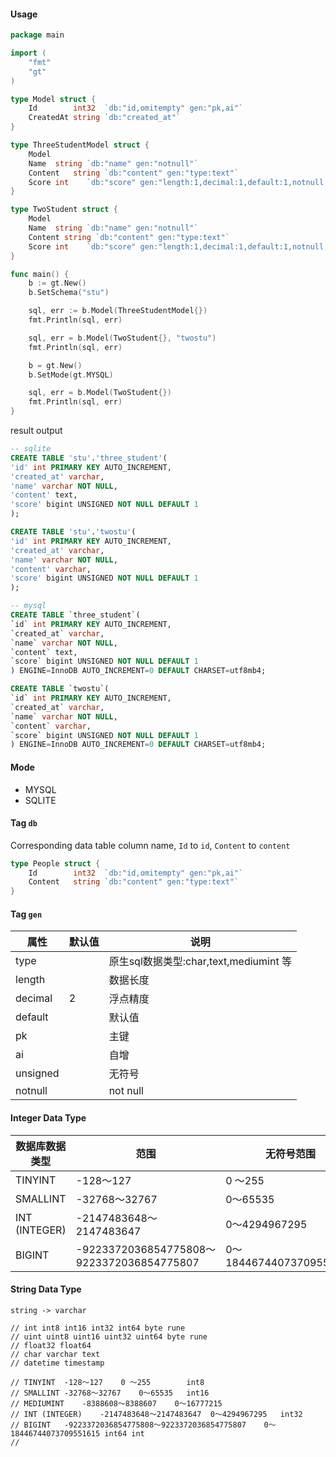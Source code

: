 #### Usage

```go 
package main

import (
	"fmt"
	"gt"
)

type Model struct {
	Id        int32  `db:"id,omitempty" gen:"pk,ai"`
	CreatedAt string `db:"created_at"`
}

type ThreeStudentModel struct {
	Model
	Name  string `db:"name" gen:"notnull"`
    Content   string `db:"content" gen:"type:text"`
	Score int    `db:"score" gen:"length:1,decimal:1,default:1,notnull,unsigned"`
}

type TwoStudent struct {
	Model
	Name  string `db:"name" gen:"notnull"`
    Content string `db:"content" gen:"type:text"`
	Score int    `db:"score" gen:"length:1,decimal:1,default:1,notnull,unsigned"`
}

func main() {
	b := gt.New()
	b.SetSchema("stu")

	sql, err := b.Model(ThreeStudentModel{})
	fmt.Println(sql, err)

	sql, err = b.Model(TwoStudent{}, "twostu")
	fmt.Println(sql, err)

	b = gt.New()
	b.SetMode(gt.MYSQL)

	sql, err = b.Model(TwoStudent{})
	fmt.Println(sql, err)
}
```

result output

```sql 
-- sqlite
CREATE TABLE 'stu'.'three_student'(
'id' int PRIMARY KEY AUTO_INCREMENT,
'created_at' varchar,
'name' varchar NOT NULL,
'content' text,
'score' bigint UNSIGNED NOT NULL DEFAULT 1
);

CREATE TABLE 'stu'.'twostu'(
'id' int PRIMARY KEY AUTO_INCREMENT,
'created_at' varchar,
'name' varchar NOT NULL,
'content' varchar,
'score' bigint UNSIGNED NOT NULL DEFAULT 1
);

-- mysql
CREATE TABLE `three_student`(
`id` int PRIMARY KEY AUTO_INCREMENT,
`created_at` varchar,
`name` varchar NOT NULL,
`content` text,
`score` bigint UNSIGNED NOT NULL DEFAULT 1
) ENGINE=InnoDB AUTO_INCREMENT=0 DEFAULT CHARSET=utf8mb4;

CREATE TABLE `twostu`(
`id` int PRIMARY KEY AUTO_INCREMENT,
`created_at` varchar,
`name` varchar NOT NULL,
`content` varchar,
`score` bigint UNSIGNED NOT NULL DEFAULT 1
) ENGINE=InnoDB AUTO_INCREMENT=0 DEFAULT CHARSET=utf8mb4;
```
#### Mode 

- MYSQL
- SQLITE

#### Tag `db`

Corresponding data table column name, `Id` to `id`, `Content` to `content` 

```go 
type People struct {
    Id        int32  `db:"id,omitempty" gen:"pk,ai"`
    Content   string `db:"content" gen:"type:text"`
}


```

#### Tag `gen`

| 属性 | 默认值 | 说明 |
| --- | --- | --- |
| type | | 原生sql数据类型:char,text,mediumint 等 |
| length | | 数据长度 |
| decimal | 2 | 浮点精度 |
| default | | 默认值 |
| pk | | 主键 |
| ai | | 自增 |
| unsigned | | 无符号 |
| notnull | | not null |

#### Integer Data Type

| 数据库数据类型 | 范围 | 无符号范围 | 数据类型 |
| --- | --- | --- | --- |
| TINYINT | -128〜127 | 0 〜255 | int8/uint8 |
| SMALLINT | -32768〜32767 | 0〜65535 | int16/uint16|
| INT (INTEGER) | -2147483648〜2147483647 | 0〜4294967295 | int32/uint32|
| BIGINT | -9223372036854775808〜9223372036854775807 | 0〜18446744073709551615 | int64 int / uint64 uint|

#### String Data Type

``` 
string -> varchar
```

```
// int int8 int16 int32 int64 byte rune
// uint uint8 uint16 uint32 uint64 byte rune
// float32 float64
// char varchar text
// datetime timestamp

// TINYINT	-128〜127	0 〜255        int8
// SMALLINT	-32768〜32767	0〜65535   int16
// MEDIUMINT	-8388608〜8388607	0〜16777215
// INT (INTEGER)	-2147483648〜2147483647	0〜4294967295   int32
// BIGINT	-9223372036854775808〜9223372036854775807	0〜18446744073709551615 int64 int
//

```
